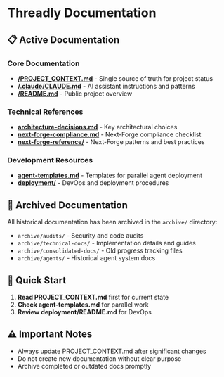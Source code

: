 # Threadly Documentation

## 📋 Active Documentation

### Core Documentation
- **[/PROJECT_CONTEXT.md](/PROJECT_CONTEXT.md)** - Single source of truth for project status
- **[/.claude/CLAUDE.md](/.claude/CLAUDE.md)** - AI assistant instructions and patterns
- **[/README.md](/README.md)** - Public project overview

### Technical References
- **[architecture-decisions.md](architecture-decisions.md)** - Key architectural choices
- **[next-forge-compliance.md](next-forge-compliance.md)** - Next-Forge compliance checklist
- **[next-forge-reference/](next-forge-reference/)** - Next-Forge patterns and best practices

### Development Resources
- **[agent-templates.md](agent-templates.md)** - Templates for parallel agent deployment
- **[deployment/](deployment/)** - DevOps and deployment procedures

## 📁 Archived Documentation

All historical documentation has been archived in the `archive/` directory:
- `archive/audits/` - Security and code audits
- `archive/technical-docs/` - Implementation details and guides
- `archive/consolidated-docs/` - Old progress tracking files
- `archive/agents/` - Historical agent system docs

## 🚀 Quick Start

1. **Read PROJECT_CONTEXT.md** first for current state
2. **Check agent-templates.md** for parallel work
3. **Review deployment/README.md** for DevOps

## ⚠️ Important Notes

- Always update PROJECT_CONTEXT.md after significant changes
- Do not create new documentation without clear purpose
- Archive completed or outdated docs promptly